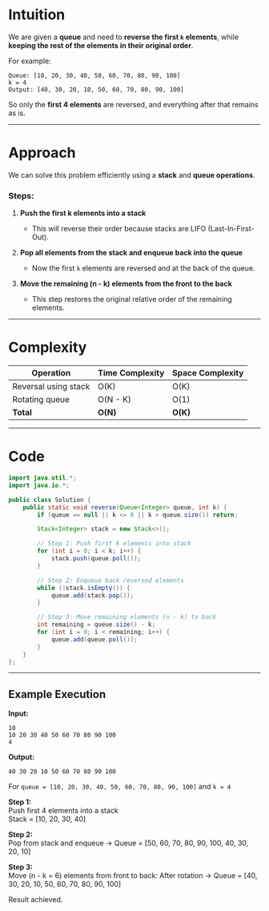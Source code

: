 # Intuition

We are given a **queue** and need to **reverse the first `k` elements**, while **keeping the rest of the elements in their original order**.

For example:
```
Queue: [10, 20, 30, 40, 50, 60, 70, 80, 90, 100]
k = 4
Output: [40, 30, 20, 10, 50, 60, 70, 80, 90, 100]
```

So only the **first 4 elements** are reversed, and everything after that remains as is.

---

# Approach

We can solve this problem efficiently using a **stack** and **queue operations**.

### Steps:

1. **Push the first k elements into a stack**  
   - This will reverse their order because stacks are LIFO (Last-In-First-Out).

2. **Pop all elements from the stack and enqueue back into the queue**  
   - Now the first `k` elements are reversed and at the back of the queue.

3. **Move the remaining (n - k) elements from the front to the back**  
   - This step restores the original relative order of the remaining elements.

---

# Complexity

| Operation | Time Complexity | Space Complexity |
|------------|----------------|------------------|
| Reversal using stack | O(K) | O(K) |
| Rotating queue | O(N - K) | O(1) |
| **Total** | **O(N)** | **O(K)** |

---

# Code

```java
import java.util.*;
import java.io.*;

public class Solution {
    public static void reverse(Queue<Integer> queue, int k) {
        if (queue == null || k <= 0 || k > queue.size()) return;

        Stack<Integer> stack = new Stack<>();

        // Step 1: Push first k elements into stack
        for (int i = 0; i < k; i++) {
            stack.push(queue.poll());
        }

        // Step 2: Enqueue back reversed elements
        while (!stack.isEmpty()) {
            queue.add(stack.pop());
        }

        // Step 3: Move remaining elements (n - k) to back
        int remaining = queue.size() - k;
        for (int i = 0; i < remaining; i++) {
            queue.add(queue.poll());
        }
    }
};

```

---

## Example Execution

**Input:**
```
10
10 20 30 40 50 60 70 80 90 100
4
```

**Output:**
```
40 30 20 10 50 60 70 80 90 100
```


For `queue = [10, 20, 30, 40, 50, 60, 70, 80, 90, 100]` and `k = 4`

**Step 1:**  
Push first 4 elements into a stack  
Stack = [10, 20, 30, 40]

**Step 2:**  
Pop from stack and enqueue → Queue = [50, 60, 70, 80, 90, 100, 40, 30, 20, 10]

**Step 3:**  
Move (n - k = 6) elements from front to back:
After rotation → Queue = [40, 30, 20, 10, 50, 60, 70, 80, 90, 100]

Result achieved.

